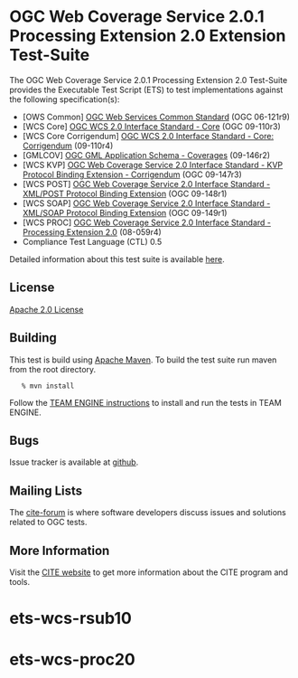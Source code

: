 # OGC Web Coverage Service 2.0.1 Processing Extension 2.0 Extension Test-Suite

The OGC Web Coverage Service 2.0.1 Processing Extension 2.0 Test-Suite provides the Executable Test Script (ETS) to test implementations against the following specification(s):

  * [OWS Common] [OGC Web Services Common Standard](https://portal.opengeospatial.org/files/?artifact_id=38867) (OGC 06-121r9)
  * [WCS Core] [OGC WCS 2.0 Interface Standard - Core](https://portal.opengeospatial.org/files/?artifact_id=41437) (OGC 09-110r3)
  * [WCS Core Corrigendum] [OGC WCS 2.0 Interface Standard - Core: Corrigendum](https://portal.opengeospatial.org/files/?artifact_id=48428) (09-110r4)
  * [GMLCOV] [OGC GML Application Schema - Coverages](https://portal.opengeospatial.org/files/?artifact_id=48553) (09-146r2)
  * [WCS KVP] [OGC Web Coverage Service 2.0 Interface Standard - KVP Protocol Binding Extension - Corrigendum](https://portal.opengeospatial.org/files/?artifact_id=50140) (OGC 09-147r3)
  * [WCS POST] [OGC Web Coverage Service 2.0 Interface Standard - XML/POST Protocol Binding Extension](https://portal.opengeospatial.org/files/?artifact_id=41440) (OGC 09-148r1)
  * [WCS SOAP] [OGC Web Coverage Service 2.0 Interface Standard - XML/SOAP Protocol Binding Extension](https://portal.opengeospatial.org/files/?artifact_id=41441) (OGC 09-149r1)
  * [WCS PROC] [OGC Web Coverage Service 2.0 Interface Standard - Processing Extension 2.0](https://portal.opengeospatial.org/files/08-059r4) (08-059r4)
  * Compliance Test Language (CTL) 0.5


Detailed information about this test suite is available [here](http://opengeospatial.github.io/ets-wcs-proc20/).

## License

[Apache 2.0 License](LICENSE.md)

## Building

This test is build using [Apache Maven](http://maven.apache.org/). To 
build the test suite run maven from the root directory.
```
   % mvn install
```   

Follow the [TEAM ENGINE instructions](http://opengeospatial.github.io/teamengine/installation.html) to install and run the tests in TEAM ENGINE.   
     

## Bugs

Issue tracker is available at [github](https://github.com/opengeospatial/ets-wcs-proc20/issues).

## Mailing Lists

The [cite-forum](http://cite.opengeospatial.org/forum) is where software developers discuss issues and solutions related to OGC tests. 

## More Information

Visit the [CITE website](http://cite.opengeospatial.org/) to get more information about the CITE program and tools.

# ets-wcs-rsub10
# ets-wcs-proc20
